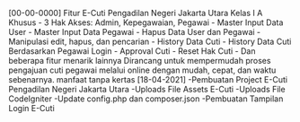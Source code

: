 [00-00-0000]
Fitur E-Cuti Pengadilan Negeri Jakarta Utara Kelas I A Khusus
    - 3 Hak Akses: Admin, Kepegawaian, Pegawai
    - Master Input Data User
    - Master Input Data Pegawai
    - Hapus Data User dan Pegawai
    - Manipulasi edit, hapus, dan pencarian
    - History Data Cuti
    - History Data Cuti Berdasarkan Pegawai Login
    - Approval Cuti
    - Reset Hak Cuti
    - Dan beberapa fitur menarik lainnya
Dirancang untuk mempermudah proses pengajuan cuti pegawai melalui online dengan mudah, cepat, dan waktu sebenarnya. manfaat tanpa kertas
[18-04-2021]
    -Pembuatan Project E-Cuti Pengadilan Negeri Jakarta Utara
    -Uploads File Assets E-Cuti
    -Uploads File CodeIgniter
    -Update config.php dan composer.json
    -Pembuatan Tampilan Login E-Cuti

